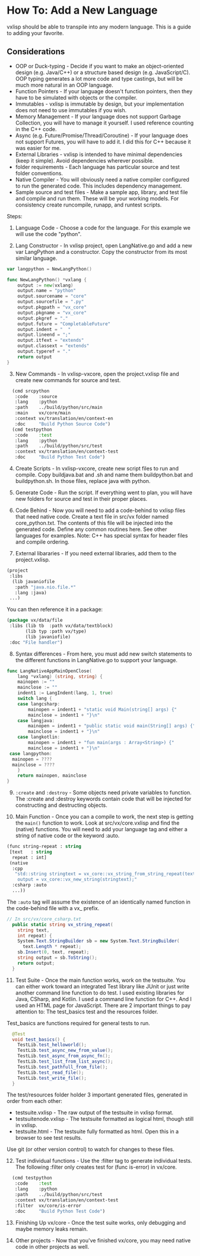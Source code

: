 # How To: Add a New Language

vxlisp should be able to transpile into any modern language. This is a guide to adding your favorite.

## Considerations

* OOP or Duck-typing - Decide if you want to make an object-oriented design (e.g. Java/C++) or a structure based design (e.g. JavaScript/C). OOP typing generates a lot more code and type castings, but will be much more natural in an OOP language.
* Function Pointers - If your language doesn't function pointers, then they have to be simulated with objects or the compiler.
* Immutables - vxlisp is immutable by design, but your implementation does not need to use immutables if you wish.
* Memory Management - If your language does not support Garbage Collection, you will have to manage it yourself. I used reference counting in the C++ code.
* Async (e.g. Future/Promise/Thread/Coroutine) - If your language does not support Futures, you will have to add it. I did this for C++ because it was easier for me.
* External Libraries - vxlisp is intended to have minimal dependencies (keep it simple). Avoid dependencies wherever possible.
* folder requirements - Each language has particular source and test folder conventions.
* Native Compiler - You will obviously need a native compiler configured to run the generated code. This includes dependency management.
* Sample source and test files - Make a sample app, library, and test file and compile and run them. These will be your working models. For consistency create runcompile, runapp, and runtest scripts.

Steps:

1. Language Code - Choose a code for the language. For this example we will use the code "python".

2. Lang Constructor - In vxlisp project, open LangNative.go and add a new var LangPython and a constructor. Copy the constructor from its most similar language.

```go
var langpython = NewLangPython()

func NewLangPython() *vxlang {
	output := new(vxlang)
	output.name = "python"
	output.sourcename = "core"
	output.sourcefile = ".py"
	output.pkgpath = "vx_core"
	output.pkgname = "vx_core"
	output.pkgref = "."
	output.future = "CompletableFuture"
	output.indent = "  "
	output.lineend = ";"
	output.itfext = "extends"
	output.classext = "extends"
	output.typeref = "."
	return output
}
```

3. New Commands - In vxlisp-vxcore, open the project.vxlisp file and create new commands for source and test.

```lisp
  (cmd srcpython
   :code    :source
   :lang    :python
   :path    ../build/python/src/main
   :main    vx/core/main
   :context vx/translation/en/context-en
   :doc     "Build Python Source Code")
  (cmd testpython
   :code    :test
   :lang    :python
   :path    ../build/python/src/test
   :context vx/translation/en/context-test
   :doc     "Build Python Test Code")
```

4. Create Scripts - In vxlisp-vxcore, create new script files to run and compile. Copy buildjava.bat and .sh and name them buildpython.bat and buildpython.sh. In those files, replace java with python.

5. Generate Code - Run the script. If everything went to plan, you will have new folders for source and test in their proper places.

6. Code Behind - Now you will need to add a code-behind to vxlisp files that need native code. Create a text file in src/vx folder named core_python.txt. The contents of this file will be injected into the generated code. Define any common routines here. See other languages for examples. Note: C++ has special syntax for header files and compile ordering.

7. External libararies - If you need external libraries, add them to the project.vxlisp.

```lisp
(project
 :libs
  (lib javaniofile
   :path "java.nio.file.*"
   :lang :java)
 ...)
 ```

You can then reference it in a package:

```lisp
(package vx/data/file
 :libs (lib tb  :path vx/data/textblock)
       (lib typ :path vx/type)
       (lib javaniofile)
 :doc "File handler")
```

8. Syntax differences - From here, you must add new switch statements to the different functions in LangNative.go to support your language.

```go
func LangNativeAppMainOpenClose(
	lang *vxlang) (string, string) {
	mainopen := ""
	mainclose := ""
	indent1 := LangIndent(lang, 1, true)
	switch lang {
	case langcsharp:
		mainopen = indent1 + "static void Main(string[] args) {"
		mainclose = indent1 + "}\n"
	case langjava:
		mainopen = indent1 + "public static void main(String[] args) {"
		mainclose = indent1 + "}\n"
	case langkotlin:
		mainopen = indent1 + "fun main(args : Array<String>) {"
		mainclose = indent1 + "}\n"
 case langpython:
  mainopen = ????
  mainclose = ????
	}
	return mainopen, mainclose
}
```

9. `:create` and `:destroy` - Some objects need private variables to function. The :create and :destroy keywords contain code that will be injected for constructing and destructing objects.

10. Main Function - Once you can a compile to work, the next step is getting the `main()` function to work. Look at src/vx/core.vxlisp and find the (native) functions. You will need to add your language tag and either a string of native code or the keyword :auto.

```lisp
(func string-repeat : string
 [text   : string
  repeat : int]
 (native
  :cpp
   "std::string stringtext = vx_core::vx_string_from_string_repeat(text->vx_string(), repeat->vx_int());
    output = vx_core::vx_new_string(stringtext);"
  :csharp :auto
  ...))
```
 
 The `:auto` tag will assume the existence of an identically named function in the code-behind file with a vx_ prefix.

```c#
// In src/vx/core_csharp.txt
  public static string vx_string_repeat(
    string text,
    int repeat) {
    System.Text.StringBuilder sb = new System.Text.StringBuilder(
      text.Length * repeat);
    sb.Insert(0, text, repeat);
    string output = sb.ToString();
    return output;
  }
```

11. Test Suite - Once the main function works, work on the testsuite. You can either work toward an integrated Test library like JUnit or just write another command line function to do test. I used existing libraries for Java, CSharp, and Kotlin. I used a command line function for C++. And I used an HTML page for JavaScript. There are 2 important things to pay attention to: The test_basics test and the resources folder.

Test_basics are functions required for general tests to run.

```java
  @Test
  void test_basics() {
    TestLib.test_helloworld();
    TestLib.test_async_new_from_value();
    TestLib.test_async_from_async_fn();
    TestLib.test_list_from_list_async();
    TestLib.test_pathfull_from_file();
    TestLib.test_read_file();
    TestLib.test_write_file();
  }
```

The test/resources folder holder 3 important generated files, generated in order from each other:

* testsuite.vxlisp - The raw output of the testsuite in vxlisp format.
* testsuitenode.vxlisp - The testsuite formatted as logical html, though still in vxlisp.
* testsuite.html - The testsuite fully formatted as html. Open this in a browser to see test results.

Use git (or other version control) to watch for changes to these files.

12. Test individual functions - Use the :filter tag to generate individual tests. The following :filter only creates test for (func is-error) in vx/core.

```lisp
  (cmd testpython
   :code    :test
   :lang    :python
   :path    ../build/python/src/test
   :context vx/translation/en/context-test
   :filter  vx/core/is-error
   :doc     "Build Python Test Code")
```

13. Finishing Up vx/core - Once the test suite works, only debugging and maybe memory leaks remain.

14. Other projects - Now that you've finished vx/core, you may need native code in other projects as well.
